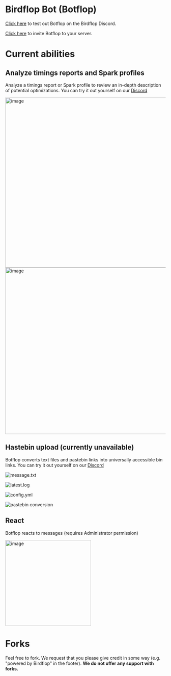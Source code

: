 # Birdflop Bot (Botflop)
[Click here](https://discord.gg/zsz3PzT) to test out Botflop on the Birdflop Discord.

[Click here](https://discord.com/api/oauth2/authorize?client_id=787929894616825867&permissions=0&scope=bot) to invite Botflop to your server.

# Current abilities
## Analyze timings reports and Spark profiles
Analyze a timings report or Spark profile to review an in-depth description of potential optimizations. You can try it out yourself on our [Discord](https://discord.gg/zsz3PzT)

<img width="533" alt="image" src="https://user-images.githubusercontent.com/43528123/215833902-2ba4edcf-014b-41ea-8db5-e55e4218160a.png">

<img width="523" alt="image" src="https://user-images.githubusercontent.com/43528123/215834126-f26546f8-a3c2-4a11-982e-bd20d9aca9ef.png">

## Hastebin upload (currently unavailable)
Botflop converts text files and pastebin links into universally accessible bin links. You can try it out yourself on our [Discord](https://discord.gg/zsz3PzT)

![message.txt](https://i.imgur.com/Q6WIAxp.png)

![latest.log](https://i.imgur.com/Iqao6Yp.png)

![config.yml](https://i.imgur.com/bl9YqK9.png)

![pastebin conversion](https://user-images.githubusercontent.com/43528123/148110058-d25cd65e-bc38-404a-a42e-278a74249474.png)

## React
Botflop reacts to messages (requires Administrator permission)

<img width="269" alt="image" src="https://user-images.githubusercontent.com/43528123/215834368-631d9a04-24fc-4026-a6ae-04bfc87be142.png">

# Forks
Feel free to fork. We request that you please give credit in some way (e.g. "powered by Birdflop" in the footer). **We do not offer any support with forks.**
